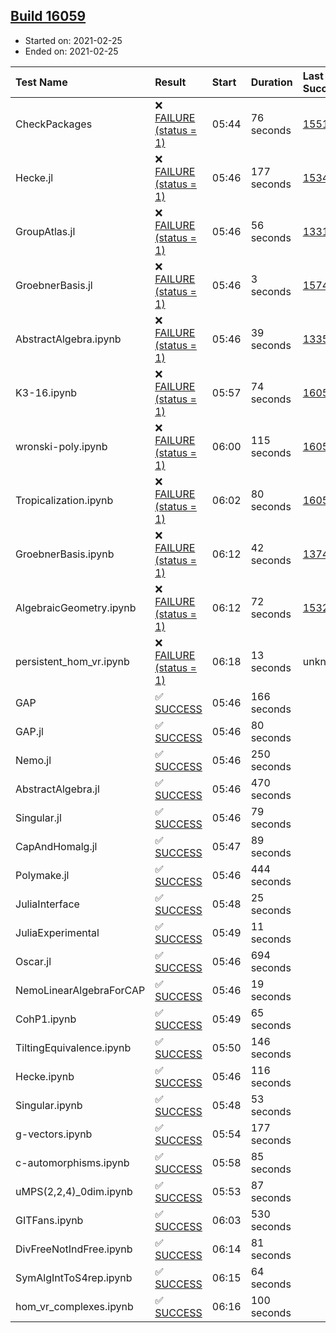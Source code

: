 ## [Build 16059](https://oscarci.mathematik.uni-kl.de/job/oscar/16059/)

* Started on: 2021-02-25
* Ended on: 2021-02-25

| Test Name    | Result | Start | Duration | Last Success | First Failure |
|:-------------|:-------|:------|:---------|:-------------|:--------------|
| CheckPackages | ❌ [FAILURE (status = 1)](https://oscarci.mathematik.uni-kl.de/job/oscar/16059/artifact/logs/build-16059/CheckPackages.log) | 05:44 | 76 seconds | [15514](https://oscarci.mathematik.uni-kl.de/job/oscar/15514/) | [15515](https://oscarci.mathematik.uni-kl.de/job/oscar/15515/) |
| Hecke.jl | ❌ [FAILURE (status = 1)](https://oscarci.mathematik.uni-kl.de/job/oscar/16059/artifact/logs/build-16059/Hecke.jl.log) | 05:46 | 177 seconds | [15344](https://oscarci.mathematik.uni-kl.de/job/oscar/15344/) | [15348](https://oscarci.mathematik.uni-kl.de/job/oscar/15348/) |
| GroupAtlas.jl | ❌ [FAILURE (status = 1)](https://oscarci.mathematik.uni-kl.de/job/oscar/16059/artifact/logs/build-16059/GroupAtlas.jl.log) | 05:46 | 56 seconds | [13311](https://oscarci.mathematik.uni-kl.de/job/oscar/13311/) | [13312](https://oscarci.mathematik.uni-kl.de/job/oscar/13312/) |
| GroebnerBasis.jl | ❌ [FAILURE (status = 1)](https://oscarci.mathematik.uni-kl.de/job/oscar/16059/artifact/logs/build-16059/GroebnerBasis.jl.log) | 05:46 | 3 seconds | [15745](https://oscarci.mathematik.uni-kl.de/job/oscar/15745/) | [15746](https://oscarci.mathematik.uni-kl.de/job/oscar/15746/) |
| AbstractAlgebra.ipynb | ❌ [FAILURE (status = 1)](https://oscarci.mathematik.uni-kl.de/job/oscar/16059/artifact/logs/build-16059/AbstractAlgebra.ipynb.log) | 05:46 | 39 seconds | [13355](https://oscarci.mathematik.uni-kl.de/job/oscar/13355/) | [13356](https://oscarci.mathematik.uni-kl.de/job/oscar/13356/) |
| K3-16.ipynb | ❌ [FAILURE (status = 1)](https://oscarci.mathematik.uni-kl.de/job/oscar/16059/artifact/logs/build-16059/K3-16.ipynb.log) | 05:57 | 74 seconds | [16058](https://oscarci.mathematik.uni-kl.de/job/oscar/16058/) | [16059](https://oscarci.mathematik.uni-kl.de/job/oscar/16059/) |
| wronski-poly.ipynb | ❌ [FAILURE (status = 1)](https://oscarci.mathematik.uni-kl.de/job/oscar/16059/artifact/logs/build-16059/wronski-poly.ipynb.log) | 06:00 | 115 seconds | [16056](https://oscarci.mathematik.uni-kl.de/job/oscar/16056/) | [16057](https://oscarci.mathematik.uni-kl.de/job/oscar/16057/) |
| Tropicalization.ipynb | ❌ [FAILURE (status = 1)](https://oscarci.mathematik.uni-kl.de/job/oscar/16059/artifact/logs/build-16059/Tropicalization.ipynb.log) | 06:02 | 80 seconds | [16058](https://oscarci.mathematik.uni-kl.de/job/oscar/16058/) | [16059](https://oscarci.mathematik.uni-kl.de/job/oscar/16059/) |
| GroebnerBasis.ipynb | ❌ [FAILURE (status = 1)](https://oscarci.mathematik.uni-kl.de/job/oscar/16059/artifact/logs/build-16059/GroebnerBasis.ipynb.log) | 06:12 | 42 seconds | [13748](https://oscarci.mathematik.uni-kl.de/job/oscar/13748/) | [13749](https://oscarci.mathematik.uni-kl.de/job/oscar/13749/) |
| AlgebraicGeometry.ipynb | ❌ [FAILURE (status = 1)](https://oscarci.mathematik.uni-kl.de/job/oscar/16059/artifact/logs/build-16059/AlgebraicGeometry.ipynb.log) | 06:12 | 72 seconds | [15322](https://oscarci.mathematik.uni-kl.de/job/oscar/15322/) | [15323](https://oscarci.mathematik.uni-kl.de/job/oscar/15323/) |
| persistent_hom_vr.ipynb | ❌ [FAILURE (status = 1)](https://oscarci.mathematik.uni-kl.de/job/oscar/16059/artifact/logs/build-16059/persistent_hom_vr.ipynb.log) | 06:18 | 13 seconds | unknown | unknown |
| GAP | ✅ [SUCCESS](https://oscarci.mathematik.uni-kl.de/job/oscar/16059/artifact/logs/build-16059/GAP.log) | 05:46 | 166 seconds |  |  |
| GAP.jl | ✅ [SUCCESS](https://oscarci.mathematik.uni-kl.de/job/oscar/16059/artifact/logs/build-16059/GAP.jl.log) | 05:46 | 80 seconds |  |  |
| Nemo.jl | ✅ [SUCCESS](https://oscarci.mathematik.uni-kl.de/job/oscar/16059/artifact/logs/build-16059/Nemo.jl.log) | 05:46 | 250 seconds |  |  |
| AbstractAlgebra.jl | ✅ [SUCCESS](https://oscarci.mathematik.uni-kl.de/job/oscar/16059/artifact/logs/build-16059/AbstractAlgebra.jl.log) | 05:46 | 470 seconds |  |  |
| Singular.jl | ✅ [SUCCESS](https://oscarci.mathematik.uni-kl.de/job/oscar/16059/artifact/logs/build-16059/Singular.jl.log) | 05:46 | 79 seconds |  |  |
| CapAndHomalg.jl | ✅ [SUCCESS](https://oscarci.mathematik.uni-kl.de/job/oscar/16059/artifact/logs/build-16059/CapAndHomalg.jl.log) | 05:47 | 89 seconds |  |  |
| Polymake.jl | ✅ [SUCCESS](https://oscarci.mathematik.uni-kl.de/job/oscar/16059/artifact/logs/build-16059/Polymake.jl.log) | 05:46 | 444 seconds |  |  |
| JuliaInterface | ✅ [SUCCESS](https://oscarci.mathematik.uni-kl.de/job/oscar/16059/artifact/logs/build-16059/JuliaInterface.log) | 05:48 | 25 seconds |  |  |
| JuliaExperimental | ✅ [SUCCESS](https://oscarci.mathematik.uni-kl.de/job/oscar/16059/artifact/logs/build-16059/JuliaExperimental.log) | 05:49 | 11 seconds |  |  |
| Oscar.jl | ✅ [SUCCESS](https://oscarci.mathematik.uni-kl.de/job/oscar/16059/artifact/logs/build-16059/Oscar.jl.log) | 05:46 | 694 seconds |  |  |
| NemoLinearAlgebraForCAP | ✅ [SUCCESS](https://oscarci.mathematik.uni-kl.de/job/oscar/16059/artifact/logs/build-16059/NemoLinearAlgebraForCAP.log) | 05:46 | 19 seconds |  |  |
| CohP1.ipynb | ✅ [SUCCESS](https://oscarci.mathematik.uni-kl.de/job/oscar/16059/artifact/logs/build-16059/CohP1.ipynb.log) | 05:49 | 65 seconds |  |  |
| TiltingEquivalence.ipynb | ✅ [SUCCESS](https://oscarci.mathematik.uni-kl.de/job/oscar/16059/artifact/logs/build-16059/TiltingEquivalence.ipynb.log) | 05:50 | 146 seconds |  |  |
| Hecke.ipynb | ✅ [SUCCESS](https://oscarci.mathematik.uni-kl.de/job/oscar/16059/artifact/logs/build-16059/Hecke.ipynb.log) | 05:46 | 116 seconds |  |  |
| Singular.ipynb | ✅ [SUCCESS](https://oscarci.mathematik.uni-kl.de/job/oscar/16059/artifact/logs/build-16059/Singular.ipynb.log) | 05:48 | 53 seconds |  |  |
| g-vectors.ipynb | ✅ [SUCCESS](https://oscarci.mathematik.uni-kl.de/job/oscar/16059/artifact/logs/build-16059/g-vectors.ipynb.log) | 05:54 | 177 seconds |  |  |
| c-automorphisms.ipynb | ✅ [SUCCESS](https://oscarci.mathematik.uni-kl.de/job/oscar/16059/artifact/logs/build-16059/c-automorphisms.ipynb.log) | 05:58 | 85 seconds |  |  |
| uMPS(2,2,4)_0dim.ipynb | ✅ [SUCCESS](https://oscarci.mathematik.uni-kl.de/job/oscar/16059/artifact/logs/build-16059/uMPS-2-2-4-_0dim.ipynb.log) | 05:53 | 87 seconds |  |  |
| GITFans.ipynb | ✅ [SUCCESS](https://oscarci.mathematik.uni-kl.de/job/oscar/16059/artifact/logs/build-16059/GITFans.ipynb.log) | 06:03 | 530 seconds |  |  |
| DivFreeNotIndFree.ipynb | ✅ [SUCCESS](https://oscarci.mathematik.uni-kl.de/job/oscar/16059/artifact/logs/build-16059/DivFreeNotIndFree.ipynb.log) | 06:14 | 81 seconds |  |  |
| SymAlgIntToS4rep.ipynb | ✅ [SUCCESS](https://oscarci.mathematik.uni-kl.de/job/oscar/16059/artifact/logs/build-16059/SymAlgIntToS4rep.ipynb.log) | 06:15 | 64 seconds |  |  |
| hom_vr_complexes.ipynb | ✅ [SUCCESS](https://oscarci.mathematik.uni-kl.de/job/oscar/16059/artifact/logs/build-16059/hom_vr_complexes.ipynb.log) | 06:16 | 100 seconds |  |  |
